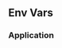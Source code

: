 <!-- Space: Projects -->
<!-- Parent: AnsibleRoleTemplate -->
<!-- Title: EnvVars AnsibleRoleTemplate -->
<!-- Label: AnsibleRoleTemplate -->
<!-- Label: Project -->
<!-- Label: EnvVars -->
<!-- Include: disclaimer.md -->
<!-- Include: ac:toc -->

## Env Vars

### Application
